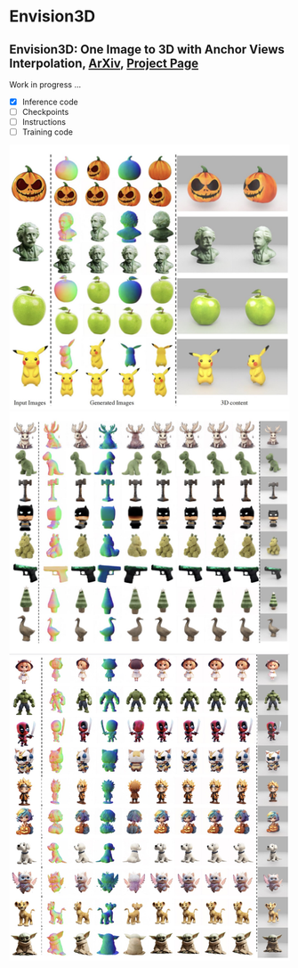 # Envision3D 

## Envision3D: One Image to 3D with Anchor Views Interpolation, [ArXiv](https://arxiv.org/abs/), [Project Page]()

Work in progress ...
- [x] Inference code
- [ ] Checkpoints
- [ ] Instructions
- [ ] Training code

![img](/assets/teaser1.jpg)
![img](/assets/teaser2.jpg)
![img](/assets/teaser3.jpg)

